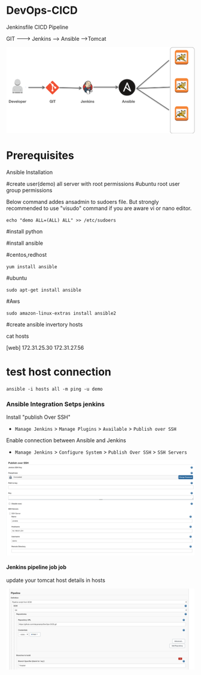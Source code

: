 # DevOps-CICD 
Jenkinsfile CICD Pipeline 

GIT ---> Jenkins --> Ansible -->Tomcat 

![alt text](./images/cicd.png)


# Prerequisites
Ansible Installation

#create user(demo) all server with root permissions
#ubuntu root user group permissions

Below command addes ansadmin to sudoers file. But strongly recommended to use "visudo" command if you are aware vi or nano editor. 

`echo "demo ALL=(ALL) ALL" >> /etc/sudoers`

#install python

#install ansible

#centos,redhost

`yum install ansible`

#ubuntu

`sudo apt-get install ansible`

#Aws 

`sudo amazon-linux-extras install ansible2`

#create ansible invertory hosts

cat hosts

[web]
172.31.25.30
172.31.27.56

# test host connection 
`ansible -i hosts all -m ping -u demo`


### Ansible  Integration Setps jenkins

Install "publish Over SSH"
 - `Manage Jenkins` > `Manage Plugins` > `Available` > `Publish over SSH` 

Enable connection between Ansible and Jenkins

- `Manage Jenkins` > `Configure System` > `Publish Over SSH` > `SSH Servers` 


![alt text](./images/ssh.png)

#### Jenkins pipeline job job 

update your tomcat host details in  hosts

![alt text](./images/jenkinsfile.png)


